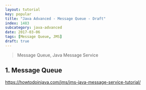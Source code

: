 ```yaml
---
layout: tutorial
key: popular
title: "Java Advanced - Message Queue - Draft"
index: 1483
subcategory: java-advanced
date: 2017-03-06
tags: [Message Queue, JMS]
draft: true
---
```


> Message Queue, Java Message Service

## 1. Message Queue
https://howtodoinjava.com/jms/jms-java-message-service-tutorial/
